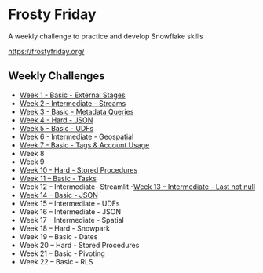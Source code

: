 # Frosty Friday

A weekly challenge to practice and develop Snowflake skills

https://frostyfriday.org/

## Weekly Challenges

- [Week 1 - Basic - External Stages](https://github.com/jameskalfox/frosty-friday-snowflake-challenges/blob/main/Week_1_Basic_External_Stages/Week%201%20%E2%80%93%20Basic%20-%20External%20Stages.sql)
- [Week 2 - Intermediate - Streams](https://github.com/jameskalfox/frosty-friday-snowflake-challenges/blob/main/Week_2_Intermediate_Streams/Week%202%20%E2%80%93%20Intermediate%20-%20Streams.sql)
- [Week 3 - Basic - Metadata Queries](https://github.com/jameskalfox/frosty-friday-snowflake-challenges/blob/main/Week_3_Basic_Metadata_Queries/Week%203%20%E2%80%93%20Basic%20-%20Metadata%20Queries.sql)
- [Week 4 - Hard - JSON](https://github.com/jameskalfox/frosty-friday-snowflake-challenges/blob/main/Week_4_Hard_JSON/Week%204%20%E2%80%93%20Hard%20-%20JSON.sql)
- [Week 5 - Basic - UDFs](https://github.com/jameskalfox/frosty-friday-snowflake-challenges/blob/main/Week_5_Basic_UDFs/Week%205%20%E2%80%93%20Basic%20-%20UDFs.sql)
- [Week 6 - Intermediate - Geospatial](https://github.com/jameskalfox/frosty-friday-snowflake-challenges/blob/main/Week_6_Hard_Geospatial/Week%206%20%E2%80%93%20Hard%20-%20Geospatial.sql)
- [Week 7 - Basic - Tags & Account Usage](https://github.com/jameskalfox/frosty-friday-snowflake-challenges/blob/main/Week_7_Intermediate_Tags_Account_Usage/Week%207%20%E2%80%93%20Intermediate%20-%20Tags%20Account%20Usage.sql)
- Week 8
- Week 9
- [Week 10 - Hard - Stored Procedures](https://github.com/jameskalfox/frosty-friday-snowflake-challenges/blob/main/Week_10_Hard_Stored_Procedures/Week%2010%20%E2%80%93%20Hard%20-%20Stored_Procedures.sql)
- [Week 11 – Basic - Tasks](https://github.com/jameskalfox/frosty-friday-snowflake-challenges/blob/main/Week_11_Basic_Tasks/Week%2011%20%E2%80%93%20Basic%20-%20Tasks.sql)
- Week 12 – Intermediate- Streamlit
-[Week 13 – Intermediate - Last not null](https://github.com/jameskalfox/frosty-friday-snowflake-challenges/blob/main/Week_13_Intermediate_Last_Not_Null/Week%2013%20%E2%80%93%20Intermediate%20-%20Last%20not%20null.sql)
- [Week 14 – Basic - JSON](https://github.com/jameskalfox/frosty-friday-snowflake-challenges/blob/main/Week_14_Basic_JSON/Week%2014%20%E2%80%93%20Basic%20-%20JSON.sql)
- Week 15 – Intermediate - UDFs
- Week 16 – Intermediate - JSON
- Week 17 – Intermediate - Spatial
- Week 18 – Hard - Snowpark
- Week 19 – Basic - Dates
- Week 20 – Hard - Stored Procedures
- Week 21 – Basic - Pivoting
- Week 22 – Basic - RLS